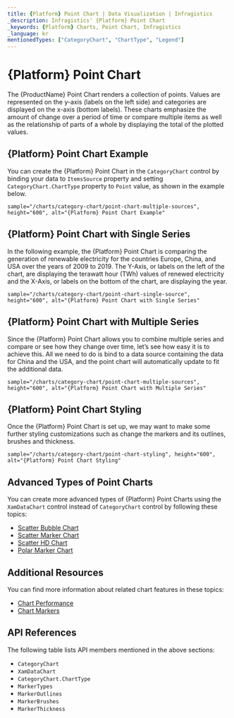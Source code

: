 ```yaml
---
title: {Platform} Point Chart | Data Visualization | Infragistics
_description: Infragistics' {Platform} Point Chart
_keywords: {Platform} Charts, Point Chart, Infragistics
_language: kr
mentionedTypes: ["CategoryChart", "ChartType", "Legend"]
---
```

# {Platform} Point Chart

The {ProductName} Point Chart renders a collection of points. Values are represented on the y-axis (labels on the left side) and categories are displayed on the x-axis (bottom labels). These charts emphasize the amount of change over a period of time or compare multiple items as well as the relationship of parts of a whole by displaying the total of the plotted values.

## {Platform} Point Chart Example

You can create the {Platform} Point Chart in the `CategoryChart` control by binding your data to `ItemsSource` property and setting `CategoryChart.ChartType` property to `Point` value, as shown in the example below.

`sample="/charts/category-chart/point-chart-multiple-sources", height="600", alt="{Platform} Point Chart Example"`



<div class="divider--half"></div>

## {Platform} Point Chart with Single Series

In the following example, the {Platform} Point Chart is comparing the generation of renewable electricity for the countries Europe, China, and USA over the years of 2009 to 2019. The Y-Axis, or labels on the left of the chart, are displaying the terawatt hour (TWh) values of renewed electricity and the X-Axis, or labels on the bottom of the chart, are displaying the year.

`sample="/charts/category-chart/point-chart-single-source", height="600", alt="{Platform} Point Chart with Single Series"`



<div class="divider--half"></div>

## {Platform} Point Chart with Multiple Series

Since the {Platform} Point Chart allows you to combine multiple series and compare or see how they change over time, let’s see how easy it is to achieve this. All we need to do is bind to a data source containing the data for China and the USA, and the point chart will automatically update to fit the additional data.

`sample="/charts/category-chart/point-chart-multiple-sources", height="600", alt="{Platform} Point Chart with Multiple Series"`



<div class="divider--half"></div>

## {Platform} Point Chart Styling

Once the {Platform} Point Chart is set up, we may want to make some further styling customizations such as change the markers and its outlines, brushes and thickness.

`sample="/charts/category-chart/point-chart-styling", height="600", alt="{Platform} Point Chart Styling"`



<div class="divider--half"></div>

## Advanced Types of Point Charts

You can create more advanced types of {Platform} Point Charts using the `XamDataChart` control instead of `CategoryChart` control by following these topics:

- [Scatter Bubble Chart](bubble-chart.md)
- [Scatter Marker Chart](scatter-chart.md#{PlatformLower}-scatter-marker-chart)
- [Scatter HD Chart](scatter-chart.md#{PlatformLower}-scatter-high-density-chart)
- [Polar Marker Chart](polar-chart.md#{PlatformLower}-polar-marker-chart)

## Additional Resources

You can find more information about related chart features in these topics:

- [Chart Performance](../features/chart-performance.md)
- [Chart Markers](../features/chart-markers.md)

## API References

The following table lists API members mentioned in the above sections:

- `CategoryChart`
- `XamDataChart`
- `CategoryChart.ChartType`
- `MarkerTypes`
- `MarkerOutlines`
- `MarkerBrushes`
- `MarkerThickness`


